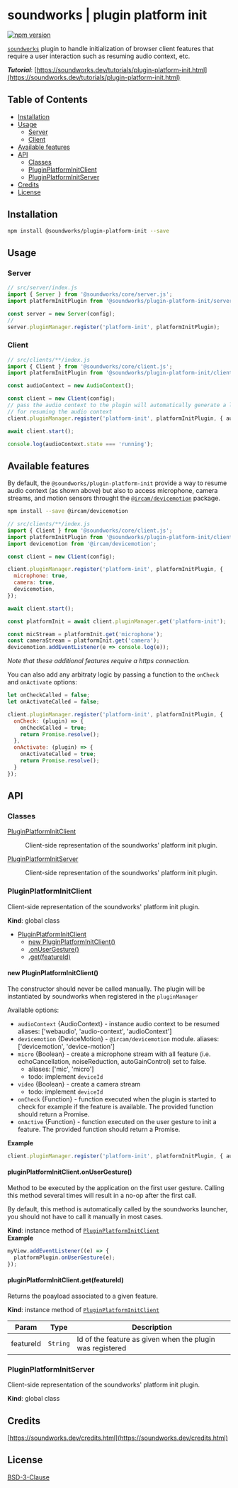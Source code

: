 # soundworks | plugin platform init

[![npm version](https://badge.fury.io/js/@soundworks%2Fplugin-platform-init.svg)](https://badge.fury.io/js/@soundworks%2Fplugin-platform)

[`soundworks`](https://soundworks.dev) plugin to handle initialization of browser client features that require a user interaction such as resuming audio context, etc. 

**_Tutorial_**: [https://soundworks.dev/tutorials/plugin-platform-init.html](https://soundworks.dev/tutorials/plugin-platform-init.html)

## Table of Contents

<!-- toc -->

- [Installation](#installation)
- [Usage](#usage)
  * [Server](#server)
  * [Client](#client)
- [Available features](#available-features)
- [API](#api)
  * [Classes](#classes)
  * [PluginPlatformInitClient](#pluginplatforminitclient)
  * [PluginPlatformInitServer](#pluginplatforminitserver)
- [Credits](#credits)
- [License](#license)

<!-- tocstop -->

## Installation

```sh
npm install @soundworks/plugin-platform-init --save
```

## Usage

### Server

```js
// src/server/index.js
import { Server } from '@soundworks/core/server.js';
import platformInitPlugin from '@soundworks/plugin-platform-init/server.js';

const server = new Server(config);
// 
server.pluginManager.register('platform-init', platformInitPlugin);
```

### Client

```js
// src/clients/**/index.js
import { Client } from '@soundworks/core/client.js';
import platformInitPlugin from '@soundworks/plugin-platform-init/client.js';

const audioContext = new AudioContext();

const client = new Client(config);
// pass the audio context to the plugin will automatically generate a landing page 
// for resuming the audio context
client.pluginManager.register('platform-init', platformInitPlugin, { audioContext });

await client.start();

console.log(audioContext.state === 'running');
```

## Available features

By default, the `@soundworks/plugin-platform-init` provide a way to resume audio context (as shown above) but also to access microphone, camera streams, and motion sensors throught the [`@ircam/devicemotion`](https://www.npmjs.com/package/@ircam/devicemotion) package.

```sh
npm install --save @ircam/devicemotion
```

```js
// src/clients/**/index.js
import { Client } from '@soundworks/core/client.js';
import platformInitPlugin from '@soundworks/plugin-platform-init/client.js';
import devicemotion from '@ircam/devicemotion';

const client = new Client(config);

client.pluginManager.register('platform-init', platformInitPlugin, { 
  microphone: true,
  camera: true,
  devicemotion,
});

await client.start();

const platformInit = await client.pluginManager.get('platform-init');

const micStream = platformInit.get('microphone');
const cameraStream = platformInit.get('camera');
devicemotion.addEventListener(e => console.log(e));
```

_Note that these additional features require a https connection._

You can also add any arbitraty logic by passing a function to the `onCheck` and 
`onActivate` options:

```js
let onCheckCalled = false;
let onActivateCalled = false;

client.pluginManager.register('platform-init', platformInitPlugin, {
  onCheck: (plugin) => {
    onCheckCalled = true;
    return Promise.resolve();
  },
  onActivate: (plugin) => {
    onActivateCalled = true;
    return Promise.resolve();
  }
});
```

## API

<!-- api -->

### Classes

<dl>
<dt><a href="#PluginPlatformInitClient">PluginPlatformInitClient</a></dt>
<dd><p>Client-side representation of the soundworks&#39; platform init plugin.</p>
</dd>
<dt><a href="#PluginPlatformInitServer">PluginPlatformInitServer</a></dt>
<dd><p>Client-side representation of the soundworks&#39; platform init plugin.</p>
</dd>
</dl>

<a name="PluginPlatformInitClient"></a>

### PluginPlatformInitClient
Client-side representation of the soundworks' platform init plugin.

**Kind**: global class  

* [PluginPlatformInitClient](#PluginPlatformInitClient)
    * [new PluginPlatformInitClient()](#new_PluginPlatformInitClient_new)
    * [.onUserGesture()](#PluginPlatformInitClient+onUserGesture)
    * [.get(featureId)](#PluginPlatformInitClient+get)

<a name="new_PluginPlatformInitClient_new"></a>

#### new PluginPlatformInitClient()
The constructor should never be called manually. The plugin will be
instantiated by soundworks when registered in the `pluginManager`

Available options:
- `audioContext` {AudioContext} - instance audio context to be resumed
  aliases: ['webaudio', 'audio-context', 'audioContext']
- `devicemotion` {DeviceMotion} - `@ircam/devicemotion` module.
  aliases: ['devicemotion', 'device-motion']
- `micro` {Boolean} - create a microphone stream with all feature (i.e.
  echoCancellation, noiseReduction, autoGainControl) set to false.
  + aliases: ['mic', 'micro']
  + todo: implement `deviceId`
- `video` {Boolean} - create a camera stream
  + todo: implement `deviceId`
- `onCheck` {Function} - function executed when the plugin is started to check
  for example if the feature is available. The provided function should return
  a Promise.
- `onActive` {Function} - function executed on the user gesture to init a feature.
  The provided function should return a Promise.

**Example**  
```js
client.pluginManager.register('platform-init', platformInitPlugin, { audioContext });
```
<a name="PluginPlatformInitClient+onUserGesture"></a>

#### pluginPlatformInitClient.onUserGesture()
Method to be executed by the application on the first user gesture. Calling
this method several times will result in a no-op after the first call.

By default, this method is automatically called by the soundworks launcher,
you should not have to call it manually in most cases.

**Kind**: instance method of [<code>PluginPlatformInitClient</code>](#PluginPlatformInitClient)  
**Example**  
```js
myView.addEventListener((e) => {
  platformPlugin.onUserGesture(e);
});
```
<a name="PluginPlatformInitClient+get"></a>

#### pluginPlatformInitClient.get(featureId)
Returns the poayload associated to a given feature.

**Kind**: instance method of [<code>PluginPlatformInitClient</code>](#PluginPlatformInitClient)  

| Param | Type | Description |
| --- | --- | --- |
| featureId | <code>String</code> | Id of the feature as given when the plugin was  registered |

<a name="PluginPlatformInitServer"></a>

### PluginPlatformInitServer
Client-side representation of the soundworks' platform init plugin.

**Kind**: global class  

<!-- apistop -->

## Credits

[https://soundworks.dev/credits.html](https://soundworks.dev/credits.html)

## License

[BSD-3-Clause](./LICENSE)
